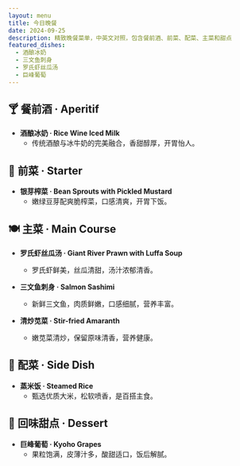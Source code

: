 ```yaml
---
layout: menu
title: 今日晚餐
date: 2024-09-25
description: 精致晚餐菜单，中英文对照，包含餐前酒、前菜、配菜、主菜和甜点
featured_dishes:
  - 酒酿冰奶
  - 三文鱼刺身
  - 罗氏虾丝瓜汤
  - 巨峰葡萄
---
```


## 🍸 餐前酒 · Aperitif

- **酒酿冰奶 · Rice Wine Iced Milk**
  - 传统酒酿与冰牛奶的完美融合，香甜醇厚，开胃怡人。

## 🥬 前菜 · Starter

- **银芽榨菜 · Bean Sprouts with Pickled Mustard**
  - 嫩绿豆芽配爽脆榨菜，口感清爽，开胃下饭。

## 🍽️ 主菜 · Main Course

- **罗氏虾丝瓜汤 · Giant River Prawn with Luffa Soup**
  - 罗氏虾鲜美，丝瓜清甜，汤汁浓郁清香。

- **三文鱼刺身 · Salmon Sashimi**
  - 新鲜三文鱼，肉质鲜嫩，口感细腻，营养丰富。

- **清炒苋菜 · Stir-fried Amaranth**
  - 嫩苋菜清炒，保留原味清香，营养健康。

## 🍚 配菜 · Side Dish

- **蒸米饭 · Steamed Rice**
  - 甄选优质大米，松软喷香，是百搭主食。

## 🍇 回味甜点 · Dessert

- **巨峰葡萄 · Kyoho Grapes**
  - 果粒饱满，皮薄汁多，酸甜适口，饭后解腻。
